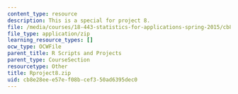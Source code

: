 ```yaml
---
content_type: resource
description: This is a special for project 8.
file: /media/courses/18-443-statistics-for-applications-spring-2015/cb8e28eee57ef08bcef350ad6395dec0_Rproject8.zip
file_type: application/zip
learning_resource_types: []
ocw_type: OCWFile
parent_title: R Scripts and Projects
parent_type: CourseSection
resourcetype: Other
title: Rproject8.zip
uid: cb8e28ee-e57e-f08b-cef3-50ad6395dec0
---
```

